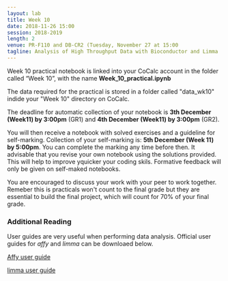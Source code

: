 ```yaml
---
layout: lab
title: Week 10
date: 2018-11-26 15:00
session: 2018-2019
length: 2
venue: PR-F110 and DB-CR2 (Tuesday, November 27 at 15:00
tagline: Analysis of High Throughput Data with Bioconductor and Limma
---
```


Week 10 practical notebook is linked into your CoCalc account in the folder called “Week 10”, with the name **Week_10_practical.ipynb**

The data required for the practical is stored in a folder called "data_wk10" indide your "Week 10" directory on CoCalc.


The deadline for automatic collection of your notebook is **3th December (Week11) by 3:00pm** (GR1) and **4th December (Week11) by 3:00pm** (GR2).

You will then receive a notebook with solved exercises and a guideline for self-marking. Collection of your self-marking is: **5th December (Week 11) by 5:00pm**. You can complete the marking any time before then. It advisable that you revise your own notebook using the solutions provided. This will help to improve yquicker your coding skils. Formative feedback will only be given on self-maked notebooks.  

You are encouraged to discuss your work with your peer to work together. Remeber this is practicals won't count to the final grade but they are essential to build the final project, which will count for 70% of your final grade. 


### Additional Reading 

User guides are very useful when performing data analysis. Official user guides for *affy* and *limma* can be downloaed below.

[Affy user guide](http://opendsi.cc/bioinformatics/assets/affy.pdf)


[limma user guide](http://opendsi.cc/bioinformatics/assets/limma_usersguide.pdf)
